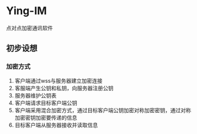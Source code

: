 # Ying-IM
点对点加密通讯软件

## 初步设想

### 加密方式
1. 客户端通过wss与服务器建立加密连接
2. 客服端产生公钥和私钥，向服务器注册公钥
3. 服务器维护公钥表
4. 客户端请求目标客户端公钥
5. 客户端采用混合加密方式，通过目标客户端公钥加密对称加密密钥，通过对称加密密钥加密要传递的信息
6. 目标客户端从服务器接收并读取信息